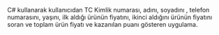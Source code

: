 C# kullanarak kullanıcıdan TC Kimlik numarası,  adını, soyadını , telefon numarasını, yaşını, ilk aldığı ürünün fiyatını, ikinci aldığını ürünün fiyatını soran ve toplam ürün fiyatı ve kazanılan puanı gösteren uygulama.
